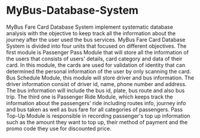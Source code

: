 # MyBus-Database-System

MyBus Fare Card Database System implement systematic database analysis with the objective to keep track all the information about the journey after the user used the bus services. MyBus Fare Card Database System is divided into four units that focused on different objectives. The first module is Passenger Pass Module that will store all the information of the users that consists of users' details, card category and data of their card. In this module, the cards are used for validation of identity that can  determined the personal information of the user by only scanning the card. Bus Schedule Module, this module will store driver and bus information. The driver information consist of driver id, name, phone number and address. The bus information will include the bus id, plate, bus route and also bus trip. The third one is Passenger Ride Module, which keeps track the information about the passengers' ride including routes info, journey info and bus taken as well as bus fare for all categories of passengers. Pass Top-Up Module is responsible in recording passenger's top up information such as the amount they want to top up, their method of payment and the promo code they use for discounted price.
